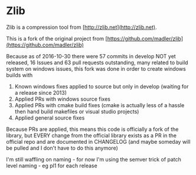 # Zlib

Zlib is a compression tool from [http://zlib.net](http://zlib.net).

This is a fork of the original project from [https://github.com/madler/zlib](https://github.com/madler/zlib)

Because as of 2016-10-30 there were 57 commits in develop NOT yet released, 16 Issues and 63 pull requests outstanding, many related to build system on windows issues, this fork was done in order to create windows builds with

1. Known windows fixes applied to source but only in develop (waiting for a release since 2013)
2. Applied PRs with windows source fixes
3. Applied PRs with cmake build fixes (cmake is actually less of a hassle then hand build makefiles or visual studio projects)
4. Applied general source fixes

Because PRs are applied, this means this code is officially a fork of the library, but EVERY change from the official library exists as a PR in the official repo and are documented in CHANGELOG (and maybe someday will be pulled and I don't have to do this anymore)

I'm still waffling on naming - for now I'm using the semver trick of patch level naming - eg pl1 for each release
